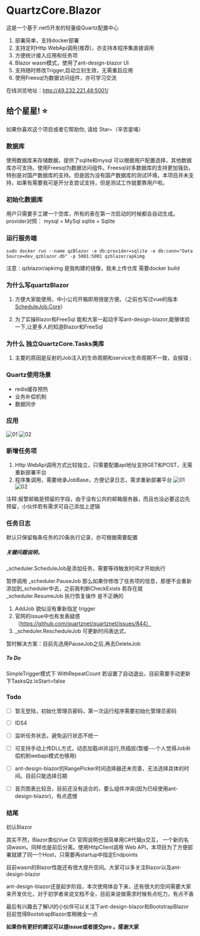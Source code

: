# QuartzCore.Blazor
这是一个基于.net5开发的轻量级Quartz配置中心

1. 部署简单，支持docker部署
2. 支持定时Http WebApi调用(推荐)，亦支持本程序集直接调用
3. 方便统计接入应用和任务项
4. Blazor wasm模式，使用了ant-design-blazor UI 
5. 支持随时修改Trigger,启动立刻生效，无需重启应用
6. 使用Freesql为数据访问组件，亦可学习交流

在线浏览地址：http://49.232.221.48:5001/

## 给个星星! ⭐️

如果你喜欢这个项目或者它帮助你, 请给 Star~（辛苦星咯）

### 数据库

使用数据库来存储数据，提供了sqlite和mysql 可以根据用户配置选择，其他数据库亦可支持。使用Freesql为数据访问组件。Freesql对多数据库的支持更加强劲，特别是对国产数据库的支持。但是因为没有国产数据库的测试环境，本项目并未支持，如果有需要我可是开分支尝试支持，但是测试工作就要靠用户啦。

### 初始化数据库

用户只需要手工建一个空库，所有的表在第一次启动的时候都会自动生成。provider对照：
mysql = MySql
sqlite = Sqlite

### 运行服务端

```
sudo docker run --name qzBlazor -e db:provider=sqlite -e db:conn="Data Source=dev_qzblazor.db" -p 5001:5001 qzblazor/apkimg
```

注意：qzblazor/apkimg 是我构建的镜像，我未上传仓库 需要docker build  

### 为什么写quartzBlazor

1.  方便大家能使用，中小公司开箱即用很是方便。（之前也写过vue的版本[ScheduleJob.Core](https://github.com/SmartforXiaoYuan/ScheduleJob.Core)）

2. 为了实操Blazor和FreeSql  能和大家一起动手写ant-design-blazor,能够体验一下,让更多人的知道Blazor和FreeSql


### 为什么 独立QuartzCore.Tasks类库

1. 主要的原因是反射的Job注入的生命周期和service生命周期不一致，会报错 ; 

### Quartz使用场景

- redis缓存预热
- 业务补偿机制
- 数据同步

### 应用
![01](https://github.com/SmartforXiaoYuan/QuartzCore.Blazor/blob/master/Picture/yingyong01.jpg)
![02](https://github.com/SmartforXiaoYuan/QuartzCore.Blazor/blob/master/Picture/yingyong02.png)

### 新增任务项

1. Http WebApi调用方式比较独立，只需要配置api地址支持GET和POST，无需重新部署平台
2. 程序集调用，需要继承JobBase，方便记录日志，需求重新部署平台
![01](https://github.com/SmartforXiaoYuan/QuartzCore.Blazor/blob/master/Picture/zuoye01.png)
![02](https://github.com/SmartforXiaoYuan/QuartzCore.Blazor/blob/master/Picture/zuoye02.png)


注释:报警邮箱是预留的字段，由于没有公共的邮箱服务器，而且也没必要这边先预留，小伙伴若有需求可自己添加上逻辑



### 任务日志

默认只保留每条任务的20条执行记录，亦可根据需要配置



#####  关键问题说明，

_scheduler.ScheduleJob是添加任务，需要等待触发时间才开始执行

暂停调用  _scheduler.PauseJob 那么如果你修改了任务项的信息，那便不会重新添加到_scheduler中去，之前我判断CheckExists 若存在就_scheduler.ResumeJob 执行恢复操作 是不正确的

1. AddJob 貌似没有重新指定 trigger	 
2. 官网的issue中也有发表疑惑（https://github.com/quartznet/quartznet/issues/844）
3. _scheduler.RescheduleJob 可更新时间表达式、

暂时解决方案：目前先选用PauseJob之后,再去DeleteJob

##### To Do

SimpleTrigger模式下 WithRepeatCount 若设置了自动退出，目前需要手动更新下TasksQz.IsStart=false



### Todo

- [ ] 暂无登陆，初始化管理员密码，第一次运行程序需要初始化管理员密码

- [ ] IDS4

- [ ] 监听任务状态，避免运行状态不统一

- [ ] 可支持手动上传DLL方式，动态加载dll并运行,热插拔(暂缓---个人觉得Job补偿机制webapi模式也够用)

- [ ] ant-design-blazor的RangePicker时间选择器还未完善，无法选择具体的时间。目前只能选择日期

- [ ] 首页图表比较丑，目前还没有适合的，要么组件冲突(因为已经使用ant-design-blazor)，有点遗憾

  

### 结尾

初认Blazor  

其实不然，Blazor类似Vue Cli 官网说明也很简单用C#代替js交互， 一个新的名词wasm。同样也是前后分离。使用HttpClient调用 Web API，本项目为了方便部署就建了同一个Host，只需要再startup中指定Endpoints

目前wasm的Blazor性能还有很大提升空间。大家可以多关注Blazor以及ant-design-blazor

ant-design-blazor还是起步阶段，本次使用体会下来，还有很大的空间需要大家来开发优化，对于初学者来说文档不全，目前来说做需求时候有点吃力，有点不香

最后有兴趣去了解UI的小伙伴可以关注下ant-design-blazor和BootstrapBlazor  目前觉得BootstrapBlazor库稍微全一点

**如果你有更好的建议可以提issue或者提交pro 。感谢大家**

